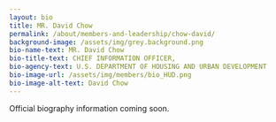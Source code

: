 ```yaml
---
layout: bio
title: MR. David Chow
permalink: /about/members-and-leadership/chow-david/
background-image: /assets/img/grey.background.png
bio-name-text: MR. David Chow
bio-title-text: CHIEF INFORMATION OFFICER,
bio-agency-text: U.S. DEPARTMENT OF HOUSING AND URBAN DEVELOPMENT
bio-image-url: /assets/img/members/bio_HUD.png
bio-image-alt-text: David Chow
---
```


Official biography information coming soon.
